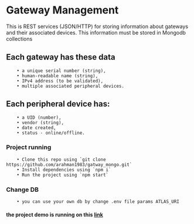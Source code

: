 # Gateway Management
This is REST services (JSON/HTTP) for storing information about gateways and their associated devices. 
This information must be stored in Mongodb collections

## Each gateway has these data
        • a unique serial number (string), 
        • human-readable name (string),
        • IPv4 address (to be validated),
        • multiple associated peripheral devices. 

## Each peripheral device has:
        • a UID (number),
        • vendor (string),
        • date created,
        • status - online/offline.

### Project running
        • Clone this repo using `git clone https://github.com/arahman1983/gatway_mongo.git`
        • Install dependencies using `npm i`
        • Run the project using `npm start`
        
### Change DB
        • you can use your own db by change .env file params ATLAS_URI
        
#### the project demo is running on this [link]() 
